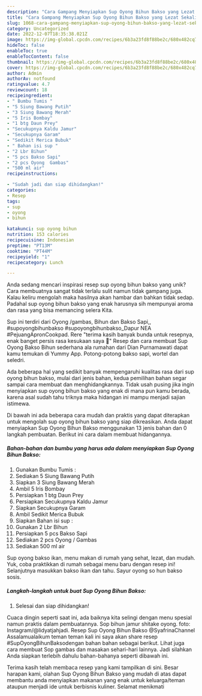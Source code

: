 ```yaml
---
description: "Cara Gampang Menyiapkan Sup Oyong Bihun Bakso yang Lezat Sekali"
title: "Cara Gampang Menyiapkan Sup Oyong Bihun Bakso yang Lezat Sekali"
slug: 1068-cara-gampang-menyiapkan-sup-oyong-bihun-bakso-yang-lezat-sekali
category: Uncategorized
date: 2022-12-07T18:35:38.021Z
image: https://img-global.cpcdn.com/recipes/6b3a23fd8f88be2c/680x482cq70/sup-oyong-bihun-bakso-foto-resep-utama.jpg
hideToc: false
enableToc: true
enableTocContent: false
thumbnail: https://img-global.cpcdn.com/recipes/6b3a23fd8f88be2c/680x482cq70/sup-oyong-bihun-bakso-foto-resep-utama.jpg
cover: https://img-global.cpcdn.com/recipes/6b3a23fd8f88be2c/680x482cq70/sup-oyong-bihun-bakso-foto-resep-utama.jpg
author: Admin
authorAv: notfound
ratingvalue: 4.7
reviewcount: 18
recipeingredient:
- " Bumbu Tumis "
- "5 Siung Bawang Putih"
- "3 Siung Bawang Merah"
- "5 Iris Bombay"
- "1 btg Daun Prey"
- "Secukupnya Kaldu Jamur"
- "Secukupnya Garam"
- "Sedikit Merica Bubuk"
- " Bahan isi sup "
- "2 Lbr Bihun"
- "5 pcs Bakso Sapi"
- "2 pcs Oyong  Gambas"
- "500 ml air"
recipeinstructions:

- "Sudah jadi dan siap dihidangkan!"
categories:
- Resep
tags:
- sup
- oyong
- bihun

katakunci: sup oyong bihun 
nutrition: 153 calories
recipecuisine: Indonesian
preptime: "PT13M"
cooktime: "PT44M"
recipeyield: "1"
recipecategory: Lunch

---
```





Anda sedang mencari inspirasi resep sup oyong bihun bakso yang unik? Cara membuatnya sangat tidak terlalu sulit namun tidak gampang juga. Kalau keliru mengolah maka hasilnya akan hambar dan bahkan tidak sedap. Padahal sup oyong bihun bakso yang enak harusnya sih mempunyai aroma dan rasa yang bisa memancing selera Kita.





Sup ini terdiri dari Oyong /gambas, Bihun dan Bakso Sapi,, #supoyongbihunbakso #supoyongbihunbakso_Dapur NEA #PejuangApronCookpad. Rere &#34;terima kasih banyak bunda untuk resepnya, enak banget persis rasa kesukaan saya 🙌&#34; Resep dan cara membuat Sup Oyong Bakso Bihun sederhana ala rumahan dari Dian Purnamawati dapat kamu temukan di Yummy App. Potong-potong bakso sapi, wortel dan seledri.

Ada beberapa hal yang sedikit banyak mempengaruhi kualitas rasa dari sup oyong bihun bakso, mulai dari jenis bahan, kedua pemilihan bahan segar sampai cara membuat dan menghidangkannya. Tidak usah pusing jika ingin menyiapkan sup oyong bihun bakso yang enak di mana pun kamu berada, karena asal sudah tahu triknya maka hidangan ini mampu menjadi sajian istimewa.






Di bawah ini ada beberapa cara mudah dan praktis yang dapat diterapkan untuk mengolah sup oyong bihun bakso yang siap dikreasikan. Anda dapat menyiapkan Sup Oyong Bihun Bakso menggunakan 13 jenis bahan dan 0 langkah pembuatan. Berikut ini cara dalam membuat hidangannya.

<!--inarticleads1-->

##### Bahan-bahan dan bumbu yang harus ada dalam menyiapkan Sup Oyong Bihun Bakso:

1. Gunakan  Bumbu Tumis :
1. Sediakan 5 Siung Bawang Putih
1. Siapkan 3 Siung Bawang Merah
1. Ambil 5 Iris Bombay
1. Persiapkan 1 btg Daun Prey
1. Persiapkan Secukupnya Kaldu Jamur
1. Siapkan Secukupnya Garam
1. Ambil Sedikit Merica Bubuk
1. Siapkan  Bahan isi sup :
1. Gunakan 2 Lbr Bihun
1. Persiapkan 5 pcs Bakso Sapi
1. Sediakan 2 pcs Oyong / Gambas
1. Sediakan 500 ml air


Sup oyong bakso ikan, menu makan di rumah yang sehat, lezat, dan mudah. Yuk, coba praktikkan di rumah sebagai menu baru dengan resep ini! Selanjutnya masukkan bakso ikan dan tahu. Sayur oyong so hun bakso sosis. 

<!--inarticleads2-->

##### Langkah-langkah untuk buat Sup Oyong Bihun Bakso:


1. Selesai dan siap dihidangkan!

Cuaca dingin seperti saat ini, ada baiknya kita selingi dengan menu spesial namun praktis dalam pembuatannya. Sop bihun jamur shitake oyong. foto: Instagram/@lidyatjahjadi. Resep Sup Oyong Bihun Bakso @SyafrinaChannel Assalamualaikum teman teman kali ini saya akan share resep #SupOyongBihunBaksodengan bahan bahan sebagai berikut. Lihat juga cara membuat Sop gambas dan masakan sehari-hari lainnya. Jadi silahkan Anda siapkan terlebih dahulu bahan-bahanya seperti dibawah ini. 

Terima kasih telah membaca resep yang kami tampilkan di sini. Besar harapan kami, olahan Sup Oyong Bihun Bakso yang mudah di atas dapat membantu anda menyiapkan makanan yang enak untuk keluarga/teman ataupun menjadi ide untuk berbisnis kuliner. Selamat menikmati
